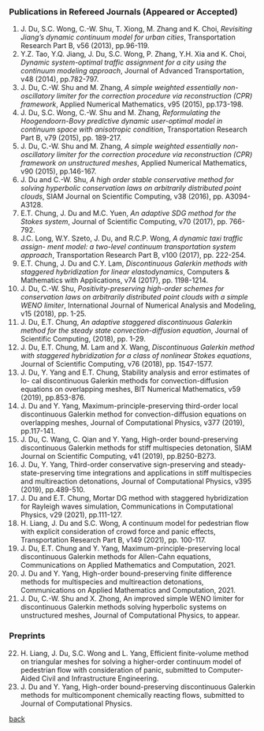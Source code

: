 
### Publications in Refereed Journals (Appeared or Accepted)

1. J. Du, S.C. Wong, C.-W. Shu, T. Xiong, M. Zhang and K. Choi, _Revisiting Jiang’s dynamic continuum model for urban cities_, Transportation Research Part B, v56 (2013), pp.96-119.
2. Y.Z. Tao, Y.Q. Jiang, J. Du, S.C. Wong, P. Zhang, Y.H. Xia and K. Choi, _Dynamic system-optimal traffic assignment for a city using the continuum modeling approach_, Journal of Advanced Transportation, v48 (2014), pp.782-797.
3. J. Du, C.-W. Shu and M. Zhang, _A simple weighted essentially non-oscillatory limiter for the correction procedure via reconstruction (CPR) framework_, Applied Numerical Mathematics, v95 (2015), pp.173-198.
4. J. Du, S.C. Wong, C.-W. Shu and M. Zhang, _Reformulating the Hoogendoorn-Bovy predictive dynamic user-optimal model in continuum space with anisotropic condition_, Transportation Research Part B, v79 (2015), pp. 189-217.
5. J. Du, C.-W. Shu and M. Zhang, _A simple weighted essentially non-oscillatory limiter for the correction procedure via reconstruction (CPR) framework on unstructured meshes_, Applied Numerical Mathematics, v90 (2015), pp.146-167.
6. J. Du and C.-W. Shu, _A high order stable conservative method for solving hyperbolic conservation laws on arbitrarily distributed point clouds_, SIAM Journal on Scientific Computing, v38 (2016), pp. A3094-A3128.
7. E.T. Chung, J. Du and M.C. Yuen, _An adaptive SDG method for the Stokes system_, Journal of Scientific Computing, v70 (2017), pp. 766-792.
8. J.C. Long, W.Y. Szeto, J. Du, and R.C.P. Wong, _A dynamic taxi traffic assign- ment model: a two-level continuum transportation system approach_, Transportation Research Part B, v100 (2017), pp. 222-254.
9. E.T. Chung, J. Du and C.Y. Lam, _Discontinuous Galerkin methods with staggered hybridization for linear elastodynamics_, Computers & Mathematics with Applications, v74 (2017), pp. 1198-1214.
10. J. Du, C.-W. Shu, _Positivity-preserving high-order schemes for conservation laws on arbitrarily distributed point clouds with a simple WENO limiter_, International Journal of Numerical Analysis and Modeling, v15 (2018), pp. 1-25.
11. J. Du, E.T. Chung, _An adaptive staggered discontinuous Galerkin method for the steady state convection-diffusion equation_, Journal of Scientific Computing, (2018), pp. 1-29.
12. J. Du, E.T. Chung, M. Lam and X. Wang, _Discontinuous Galerkin method with staggered hybridization for a class of nonlinear Stokes equations_, Journal of Scientific Computing, v76 (2018), pp. 1547-1577.
13. J. Du, Y. Yang and E.T. Chung, Stability analysis and error estimates of lo- cal discontinuous Galerkin methods for convection-diffusion equations on overlapping meshes, BIT Numerical Mathematics, v59 (2019), pp.853-876.
14. J. Du and Y. Yang, Maximum-principle-preserving third-order local discontinuous Galerkin method for convection-diffusion equations on overlapping meshes, Journal of Computational Physics, v377 (2019), pp.117-141.
15. J. Du, C. Wang, C. Qian and Y. Yang, High-order bound-preserving discontinuous Galerkin methods for stiff multispecies detonation, SIAM Journal on Scientific Computing, v41 (2019), pp.B250-B273.
16. J. Du, Y. Yang, Third-order conservative sign-preserving and steady-state-preserving time integrations and applications in stiff multispecies and multireaction detonations, Journal of Computational Physics, v395 (2019), pp.489-510.
17. J. Du and E.T. Chung, Mortar DG method with staggered hybridization for Rayleigh waves simulation, Communications in Computational Physics, v29 (2021), pp.111-127.
18. H. Liang, J. Du and S.C. Wong, A continuum model for pedestrian flow with explicit consideration of crowd force and panic effects, Transportation Research Part B, v149 (2021), pp. 100-117.
19. J. Du, E.T. Chung and Y. Yang, Maximum-principle-preserving local discontinuous Galerkin methods for Allen-Cahn equations, Communications on Applied Mathematics and Computation, 2021.
20. J. Du and Y. Yang, High-order bound-preserving finite difference methods for multispecies and multireaction detonations, Communications on Applied Mathematics and Computation, 2021. 
21. J. Du, C.-W. Shu and X. Zhong, An improved simple WENO limiter for discontinuous Galerkin methods solving hyperbolic systems on unstructured meshes, Journal of
Computational Physics, to appear.

### Preprints

22. H. Liang, J. Du, S.C. Wong and L. Yang, Efficient finite-volume method on triangular meshes for solving a higher-order continuum model of pedestrian flow with consideration of panic, submitted to Computer-Aided Civil and Infrastructure Engineering. 
23. J. Du and Y. Yang, High-order bound-preserving discontinuous Galerkin methods for multicomponent chemically reacting flows, submitted to Journal of Computational Physics.


[back](README.md)
